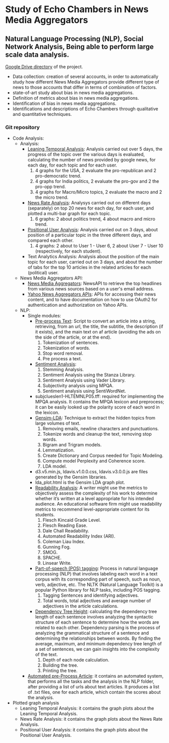 # Study of Echo Chambers in News Media Aggregators

## Natural Language Processing (NLP), Social Network Analysis, Being able to perform large scale data analysis.

[Google Drive directory](https://drive.google.com/drive/folders/1RNXtjfaj7-E0-XlfuzSfTpAKPmExop3F/ "Project Directory") of the project.

- Data collection: creation of several accounts, in order to automatically study how different News Media Aggregators provide different type of news to those accounts that differ in terms of combination of factors.
- state-of-art study about bias in news media aggregations.
- Definition of metrics about bias in news media aggregations.
- Identification of bias in news media aggregations.
- Identifications and descriptions of Echo Chambers through qualitative and quantitative techniques.

### Git repository 

- Code Analysis:
  - Analysis:
    - [Leaning Temporal Analysis](https://github.com/ptrespidi/echo_chambers_intership/blob/main/Code%20analysis/Analysis/leaningTemporal_analysis.ipynb): Analysis carried out over 5 days, the progress of the topic over the various       days is evaluated, calculating the number of news provided by google news, for each day, for each topic       and for each user. 
      1. 4 graphs for the USA, 2 evaluate the pro-republican and 2 pro-democratic trend.
      2. 4 graphs for India politics, 2 evaluate the pro-gov and 2 the pro-opp trend.
      3. 4 graphs for Macro/Micro topics, 2 evaluate the macro and 2 the micro trend.
    - [News Rate Analysis](https://github.com/ptrespidi/echo_chambers_intership/blob/main/Code%20analysis/Analysis/newsRate_analysis.ipynb): Analysys carried out on different days (separately) on top 20 news for each   day, for each user, and plotted a multi-bar graph for each topic.
      1. 6 graphs: 2 about politics trend, 4 about macro and micro trend.
    - [Positional User Analysis](https://github.com/ptrespidi/echo_chambers_intership/blob/main/Code%20analysis/Analysis/positionalUser_analysis.ipynb): Analysis carried out on 3 days, about position of a particular topic in the three different days, and compared each other.
      1. 4 graphs: 2 about to User 1 - User 6, 2 about User 7 - User 10 (respectively, for each student).
    - Text Analytics Analysis: Analysis about the position of the main topic for each user, carried out on 3 days, and about the number of tabs for the top 10 articles in the related articles for each (political) user.
  - News Media Aggregators API:
    - [News Media Aggregators](https://github.com/ptrespidi/echo_chambers_intership/blob/main/Code%20analysis/News%20Media%20Aggregators%20API/newsMediaAggregators.ipynb): NewsAPI to retrieve the top headlines from various news sources based on a user's email address.
    - [Yahoo News Aggregators APIs](https://github.com/ptrespidi/echo_chambers_intership/blob/main/Code%20analysis/News%20Media%20Aggregators%20API/yahooNewsAggregator.ipynb): APIs for accessing their news content, and to have documentation on how to use OAuth2 for authentication and authorization on Yahoo APIs.
  - NLP:
    - Single modules:
      - [Pre-process Text](https://github.com/ptrespidi/echo_chambers_intership/blob/main/Code%20analysis/NLP/Single%20modules/preProcess_text.ipynb): Script to convert an article into a string, retrieving, from an url, the title, the subtitle, the description (if it exists), and the main text on af article (avoiding the ads on the side of the article, or at the end).
        1. Tokenization of sentences.
        2. Tokenization of words.
        3. Stop word removal.
        4. Pre process a text.
      - [Sentiment Analysis](https://github.com/ptrespidi/echo_chambers_intership/blob/main/Code%20analysis/NLP/Single%20modules/sentiment_analysis.ipynb): 
        1. Stemming Analysis.
        2. Sentiment Analysis using the Stanza Library.
        3. Sentiment Analysis using Vader Library.
        4. Subjectivity analysis using MPQA.
        5. Sentiment analysis using SentiWordNet.
      - subjclueslen1-HLTEMNLP05.tff: required for implementing the MPQA analysis. It contains the MPQA lexicon and preprocess; it can be easily looked up the polarity score of each word in the lexicon. 
      - [Gensim-LDA](https://github.com/ptrespidi/echo_chambers_intership/blob/main/Code%20analysis/NLP/Single%20modules/Gensim-LDA.ipynb): Technique to extract the hidden topics from large volumes of text.
        1. Removing emails, newline characters and punctuations.
        2. Tokenize words and cleanup the text, removing stop words.
        3. Bigram and Trigram models.
        4. Lemmatization.
        5. Create Dictionary and Corpus needed for Topic Modeling.
        6. Compute model Perplexity and Coherence score.
        7. LDA model.
      - d3.v5.min.js, ldavis.v1.0.0.css, ldavis.v3.0.0.js are files generated by the Gensim libraries.
      - lda_plot.html is the Gensim LDA graph plot. 
      - [Readability Analysis](https://github.com/ptrespidi/echo_chambers_intership/blob/main/Code%20analysis/NLP/Single%20modules/readability_analysis.ipynb): A writer might use the metrics to objectively assess the complexity of his work to determine whether it’s written at a level appropriate for his intended audience. An educational software firm might use readability metrics to recommend level-appropriate content for its students.
        1. Flesch Kincaid Grade Level.
        2. Flesch Reading Ease.
        3. Dale Chall Readability.
        4. Automated Readability Index (ARI).
        5. Coleman Liau Index.
        6. Gunning Fog.
        7. SMOG.
        8. SPACHE.
        9. Linsear Write.
      - [Part-of-speech (POS) tagging](https://github.com/ptrespidi/echo_chambers_intership/blob/main/Code%20analysis/NLP/Single%20modules/posTagging_analysis.ipynb): Process in natural language processing (NLP) that involves labeling each word in a text corpus with its corresponding part of speech, such as noun, verb, adjective, etc. The NLTK (Natural Language Toolkit) is a popular Python library for NLP tasks, including POS tagging.
        1. Tagging Sentences and identifying adjectives.
        2. Total words, total adjectives and average number of adjectives in the article calculations.
      - [Dependency Tree Height](https://github.com/ptrespidi/echo_chambers_intership/blob/main/Code%20analysis/NLP/Single%20modules/dependencies_tree_height.ipynb): calculating the dependency tree length of each sentence involves analyzing the syntactic structure of each sentence to determine how the words are related to each other. Dependency parsing is the process of analyzing the grammatical structure of a sentence and determining the relationships between words. By finding the average, maximum, and minimum dependency tree length of a set of sentences, we can gain insights into the complexity of the text.
        1. Depth of each node calculation.
        2. Building the tree.
        3. Printing the tree.
    - [Automated pre-Process Article](https://github.com/ptrespidi/echo_chambers_intership/blob/main/Code%20analysis/NLP/automated_preProcessArticle.ipynb): it contains an automated system, that performs all the tasks and the analysis in the NLP folder, after providing a list of urls about text articles. It produces a list of .txt files, one for each article, which contain the scores about the analysis. 
- Plotted graph analysis
  - Leaning Temporal Analysis: it contains the graph plots about the Leaning Temporal Analysis.
  - News Rate Analysis: it contains the graph plots about the News Rate Analysis.
  - Positional User Analysis: it contains the graph plots about the Positional User Analysis.

  

